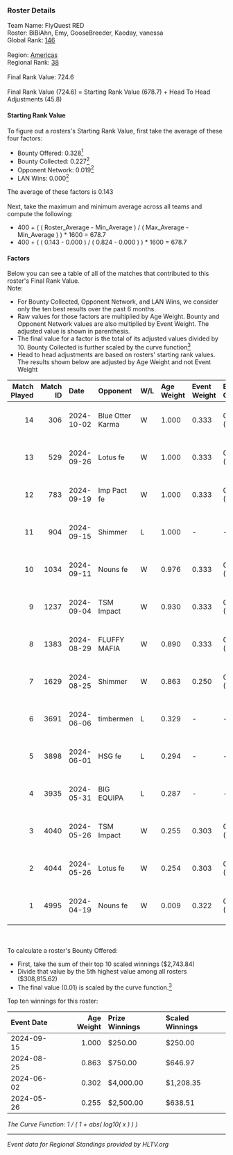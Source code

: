 ### Roster Details<br />
Team Name: FlyQuest RED<br />
Roster: BiBiAhn, Emy, GooseBreeder, Kaoday, vanessa<br />
Global Rank: [146](../../standings_global_2024_10_15.md)<br />
<br />
Region: [Americas]( ../../standings_americas_2024_10_15.md)<br />
Regional Rank: [38]( ../../standings_americas_2024_10_15.md)<br />
<br />
Final Rank Value:  724.6<br />
<br />
Final Rank Value (724.6) = Starting Rank Value (678.7) + Head To Head Adjustments (45.8)<br />

#### Starting Rank Value<br />
To figure out a rosters's Starting Rank Value, first take the average of these four factors:<br />
- Bounty Offered: 0.328[<sup>1</sup>](#table2)
- Bounty Collected: 0.227[<sup>2</sup>](#table1)
- Opponent Network: 0.019[<sup>2</sup>](#table1)
- LAN Wins: 0.000[<sup>2</sup>](#table1)

The average of these factors is 0.143<br />
<br />
Next, take the maximum and minimum average across all teams and compute the following:<br />
- 400 + ( ( Roster_Average - Min_Average ) / ( Max_Average - Min_Average ) ) * 1600 = 678.7
- 400 + ( ( 0.143 - 0.000 ) / ( 0.824 - 0.000 ) ) * 1600 = 678.7


#### Factors<br />
Below you can see a table of all of the matches that contributed to this roster's Final Rank Value.<br />
Note:<br />

- For Bounty Collected, Opponent Network, and LAN Wins, we consider only the ten best results over the past 6 months.
- Raw values for those factors are multiplied by Age Weight. Bounty and Opponent Network values are also multiplied by Event Weight. The adjusted value is shown in parenthesis.
- The final value for a factor is the total of its adjusted values divided by 10. Bounty Collected is further scaled by the curve function[<sup>3</sup>](#curveFunction)
- Head to head adjustments are based on rosters' starting rank values. The results shown below are adjusted by Age Weight and not Event Weight
<span id="table1"></span><br />


| Match Played | Match ID | Date       | Opponent         | W/L | Age Weight | Event Weight | Bounty Collected | Opponent Network | LAN Wins  | H2H Adj. | Roster                                           |
| -: | -: | :- | :- | :- | :- | :- | :- | :- | :- | -: | :- |
|           14 |      306 | 2024-10-02 | Blue Otter Karma | W   | 1.000      | 0.333        | 0.000 (0.000)    | 0.065 (0.022)    | 0 (0.000) |     9.22 | BiBiAhn, Emy, GooseBreeder, Kaoday, vanessa      |
|           13 |      529 | 2024-09-26 | Lotus fe         | W   | 1.000      | 0.333        | 0.000 (0.000)    | 0.033 (0.011)    | 0 (0.000) |     6.84 | BiBiAhn, Emy, GooseBreeder, Kaoday, vanessa      |
|           12 |      783 | 2024-09-19 | Imp Pact fe      | W   | 1.000      | 0.333        | 0.000 (0.000)    | 0.095 (0.032)    | 0 (0.000) |     7.84 | BiBiAhn, Emy, GooseBreeder, Kaoday, vanessa      |
|           11 |      904 | 2024-09-15 | Shimmer          | L   | 1.000      | -            | -                | -                | -         |   -17.92 | BiBiAhn, Emy, GooseBreeder, Kaoday, vanessa      |
|           10 |     1034 | 2024-09-11 | Nouns fe         | W   | 0.976      | 0.333        | 0.002 (0.001)    | 0.064 (0.021)    | 0 (0.000) |     9.55 | BiBiAhn, Emy, GooseBreeder, Kaoday, vanessa      |
|            9 |     1237 | 2024-09-04 | TSM Impact       | W   | 0.930      | 0.333        | 0.005 (0.001)    | 0.097 (0.030)    | 0 (0.000) |    13.51 | BiBiAhn, Emy, GooseBreeder, Kaoday, vanessa      |
|            8 |     1383 | 2024-08-29 | FLUFFY MAFIA     | W   | 0.890      | 0.333        | 0.000 (0.000)    | 0.166 (0.049)    | 0 (0.000) |     7.04 | BiBiAhn, Emy, GooseBreeder, Kaoday, vanessa      |
|            7 |     1629 | 2024-08-25 | Shimmer          | W   | 0.863      | 0.250        | 0.006 (0.001)    | 0.101 (0.022)    | 0 (0.000) |    12.72 | BiBiAhn, Emy, GooseBreeder, Kaoday, vanessa      |
|            6 |     3691 | 2024-06-06 | timbermen        | L   | 0.329      | -            | -                | -                | -         |    -1.14 | BiBiAhn, Emy, GooseBreeder, Shakezullah, vanessa |
|            5 |     3898 | 2024-06-01 | HSG fe           | L   | 0.294      | -            | -                | -                | -         |    -4.21 | BiBiAhn, Emy, GooseBreeder, Kaoday, vanessa      |
|            4 |     3935 | 2024-05-31 | BIG EQUIPA       | L   | 0.287      | -            | -                | -                | -         |    -4.49 | BiBiAhn, Emy, GooseBreeder, Kaoday, vanessa      |
|            3 |     4040 | 2024-05-26 | TSM Impact       | W   | 0.255      | 0.303        | 0.005 (0.000)    | 0.024 (0.002)    | 0 (0.000) |     3.48 | BiBiAhn, Emy, GooseBreeder, Kaoday, vanessa      |
|            2 |     4044 | 2024-05-26 | Lotus fe         | W   | 0.254      | 0.303        | 0.002 (0.000)    | 0.017 (0.001)    | 0 (0.000) |     3.26 | BiBiAhn, Emy, GooseBreeder, Kaoday, vanessa      |
|            1 |     4995 | 2024-04-19 | Nouns fe         | W   | 0.009      | 0.322        | 0.002 (0.000)    | 0.064 (0.000)    | 0 (0.000) |     0.12 | BiBiAhn, Emy, GooseBreeder, Kaoday, vanessa      |

<br />
<span id="table2"></span><br />
To calculate a roster's Bounty Offered:<br />

- First, take the sum of their top 10 scaled winnings ($2,743.84)
- Divide that value by the 5th highest value among all rosters ($308,815.62)
- The final value (0.01) is scaled by the curve function.[<sup>3</sup>](#curveFunction)

Top ten winnings for this roster:<br />

| Event Date | Age Weight | Prize Winnings | Scaled Winnings |
| :- | -: | :- | :- |
| 2024-09-15 |      1.000 | $250.00        | $250.00         |
| 2024-08-25 |      0.863 | $750.00        | $646.97         |
| 2024-06-02 |      0.302 | $4,000.00      | $1,208.35       |
| 2024-05-26 |      0.255 | $2,500.00      | $638.51         |


<span id="curveFunction"></span>_The Curve Function: 1 / ( 1 + abs( log10( x ) ) )_<br />

---
_Event data for Regional Standings provided by HLTV.org_<br />
